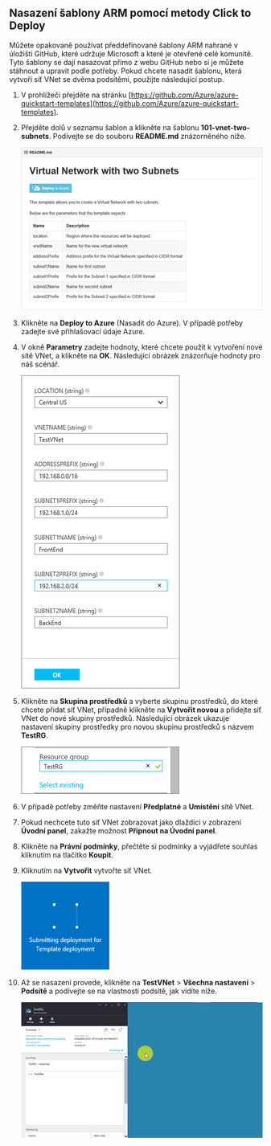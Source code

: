 ## Nasazení šablony ARM pomocí metody Click to Deploy
Můžete opakovaně používat předdefinované šablony ARM nahrané v úložišti GitHub, které udržuje Microsoft a které je otevřené celé komunitě. Tyto šablony se dají nasazovat přímo z webu GitHub nebo si je můžete stáhnout a upravit podle potřeby. Pokud chcete nasadit šablonu, která vytvoří síť VNet se dvěma podsítěmi, použijte následující postup.

1. V prohlížeči přejděte na stránku [https://github.com/Azure/azure-quickstart-templates](https://github.com/Azure/azure-quickstart-templates).
2. Přejděte dolů v seznamu šablon a klikněte na šablonu **101-vnet-two-subnets**. Podívejte se do souboru **README.md** znázorněného níže.
   
    ![Soubor READEME.md na webu GitHub](./media/virtual-networks-create-vnet-arm-template-click-include/figure1.png)
3. Klikněte na **Deploy to Azure** (Nasadit do Azure). V případě potřeby zadejte své přihlašovací údaje Azure. 
4. V okně **Parametry** zadejte hodnoty, které chcete použít k vytvoření nové sítě VNet, a klikněte na **OK**. Následující obrázek znázorňuje hodnoty pro náš scénář.
   
    ![Parametry šablony ARM](./media/virtual-networks-create-vnet-arm-template-click-include/figure2.png)
5. Klikněte na **Skupina prostředků** a vyberte skupinu prostředků, do které chcete přidat síť VNet, případně klikněte na **Vytvořit novou** a přidejte síť VNet do nové skupiny prostředků. Následující obrázek ukazuje nastavení skupiny prostředky pro novou skupinu prostředků s názvem **TestRG**.
   
    ![Skupina prostředků](./media/virtual-networks-create-vnet-arm-template-click-include/figure3.png)
6. V případě potřeby změňte nastavení **Předplatné** a **Umístění** sítě VNet.
7. Pokud nechcete tuto síť VNet zobrazovat jako dlaždici v zobrazení **Úvodní panel**, zakažte možnost **Připnout na Úvodní panel**.
8. Klikněte na **Právní podmínky**, přečtěte si podmínky a vyjádřete souhlas kliknutím na tlačítko **Koupit**. 
9. Kliknutím na **Vytvořit** vytvořte síť VNet.
   
    ![Dlaždice Odesílá se nasazení na portálu Preview](./media/virtual-networks-create-vnet-arm-template-click-include/figure4.png)
10. Až se nasazení provede, klikněte na **TestVNet** > **Všechna nastavení** > **Podsítě** a podívejte se na vlastnosti podsítě, jak vidíte níže.
    
     ![Vytvoření sítě VNet na portálu Preview](./media/virtual-networks-create-vnet-arm-template-click-include/figure5.gif)

<!--HONumber=Sep16_HO3-->


